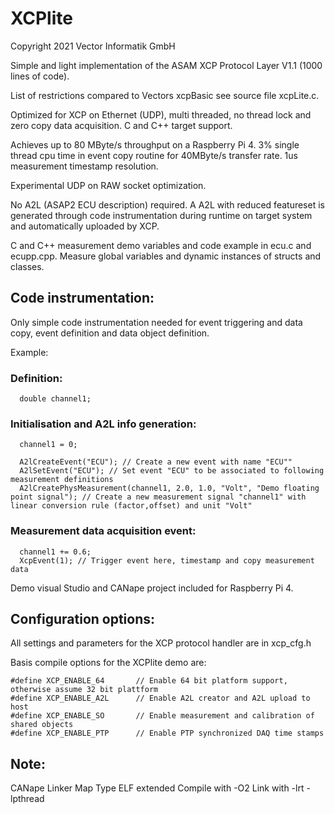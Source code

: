 
# XCPlite

Copyright 2021 Vector Informatik GmbH

Simple and light implementation of the ASAM XCP Protocol Layer V1.1 (1000 lines of code).

List of restrictions compared to Vectors xcpBasic see source file xcpLite.c.

Optimized for XCP on Ethernet (UDP), multi threaded, no thread lock and zero copy data acquisition.
C and C++ target support.

Achieves up to 80 MByte/s throughput on a Raspberry Pi 4.
3% single thread cpu time in event copy routine for 40MByte/s transfer rate. 
1us measurement timestamp resolution.

Experimental UDP on RAW socket optimization.

No A2L (ASAP2 ECU description) required. 
A A2L with reduced featureset is generated through code instrumentation during runtime on target system and automatically uploaded by XCP.

C and C++ measurement demo variables and code example in ecu.c and ecupp.cpp.
Measure global variables and dynamic instances of structs and classes.

## Code instrumentation:

Only simple code instrumentation needed for event triggering and data copy, event definition and data object definition.

Example:

### Definition:
```
  double channel1;
```

### Initialisation and A2L info generation:

```
  channel1 = 0;
  
  A2lCreateEvent("ECU"); // Create a new event with name "ECU""
  A2lSetEvent("ECU"); // Set event "ECU" to be associated to following measurement definitions
  A2lCreatePhysMeasurement(channel1, 2.0, 1.0, "Volt", "Demo floating point signal"); // Create a new measurement signal "channel1" with linear conversion rule (factor,offset) and unit "Volt"
```


### Measurement data acquisition event:

```
  channel1 += 0.6;
  XcpEvent(1); // Trigger event here, timestamp and copy measurement data
```

Demo visual Studio and CANape project included for Raspberry Pi 4. 




## Configuration options:

All settings and parameters for the XCP protocol handler are in xcp_cfg.h

Basis compile options for the XCPlite demo are:
```
#define XCP_ENABLE_64       // Enable 64 bit platform support, otherwise assume 32 bit plattform
#define XCP_ENABLE_A2L      // Enable A2L creator and A2L upload to host
#define XCP_ENABLE_SO       // Enable measurement and calibration of shared objects
#define XCP_ENABLE_PTP      // Enable PTP synchronized DAQ time stamps

```

## Note:
CANape Linker Map Type ELF extended
Compile with -O2
Link with -lrt -lpthread


















